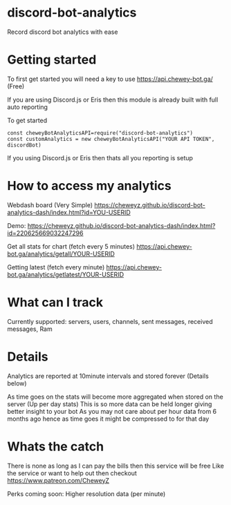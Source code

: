 # discord-bot-analytics
Record discord bot analytics with ease


# Getting started
To first get started you will need a key to use https://api.chewey-bot.ga/ (Free)


If you are using Discord.js or Eris then this module is already built with full auto reporting

To get started 
```
const cheweyBotAnalyticsAPI=require("discord-bot-analytics")
const customAnalytics = new cheweyBotAnalyticsAPI("YOUR API TOKEN", discordBot)
```
If you using Discord.js or Eris then thats all you reporting is setup

# How to access my analytics
Webdash board (Very Simple)
https://cheweyz.github.io/discord-bot-analytics-dash/index.html?id=YOU-USERID

Demo: https://cheweyz.github.io/discord-bot-analytics-dash/index.html?id=220625669032247296

Get all stats for chart (fetch every 5 minutes)
https://api.chewey-bot.ga/analytics/getall/YOUR-USERID

Getting latest (fetch every minute)
https://api.chewey-bot.ga/analytics/getlatest/YOUR-USERID

# What can I track
Currently supported: servers, users, channels, sent messages, received messages, Ram

# Details
Analytics are reported at 10minute intervals and stored forever (Details below)

As time goes on the stats will become more aggregated when stored on the server (Up per day stats)
    This is so more data can be held longer giving better insight to your bot
    As you may not care about per hour data from 6 months ago hence as time goes it might be compressed to for that day

# Whats the catch
There is none as long as I can pay the bills then this service will be free 
Like the service or want to help out then checkout https://www.patreon.com/CheweyZ

Perks coming soon: Higher resolution data (per minute)